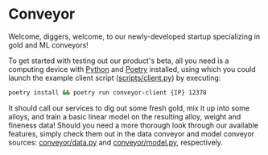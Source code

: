 # Conveyor

Welcome, diggers, welcome, to our newly-developed startup specializing in gold and ML conveyors!

To get started with testing out our product's beta, all you need is a computing device with [Python](https://www.python.org/) and [Poetry](https://python-poetry.org/) installed, using which you could launch the example client script ([scripts/client.py](./scripts/client.py)) by executing:

```sh
poetry install && poetry run conveyor-client {IP} 12378
```

It should call our services to dig out some fresh gold, mix it up into some alloys, and train a basic linear model on the resulting alloy, weight and fineness data! Should you need a more thorough look through our available features, simply check them out in the data conveyor and model conveyor sources: [conveyor/data.py](./conveyor/data.py) and [conveyor/model.py](./conveyor/model.py), respectively.
